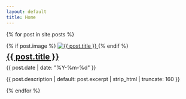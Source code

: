 ```yaml
---
layout: default
title: Home
---
```


{% for post in site.posts %}
<article class="post-card">
  {% if post.image %}
    <a href="{{ post.url | relative_url }}">
      <img class="thumb" src="{{ post.image | relative_url }}" alt="{{ post.title }}">
    </a>
  {% endif %}
  <h2 style="margin:8px 0;"><a href="{{ post.url | relative_url }}">{{ post.title }}</a></h2>
  <div class="meta">{{ post.date | date: "%Y-%m-%d" }}</div>
  <p>{{ post.description | default: post.excerpt | strip_html | truncate: 160 }}</p>
</article>
{% endfor %}
